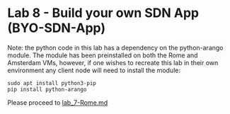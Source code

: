 # Lab 8 - Build your own SDN App (BYO-SDN-App)
Note: the python code in this lab has a dependency on the python-arango module. The module has been preinstalled on both the Rome and Amsterdam VMs, however, if one wishes to recreate this lab in their own environment any client node will need to install the module:
```
sudo apt install python3-pip
pip install python-arango 
```
Please proceed to [lab_7-Rome.md](https://github.com/jalapeno/SRv6_dCloud_Lab/blob/main/lab_7/lab_7-Rome.md)

